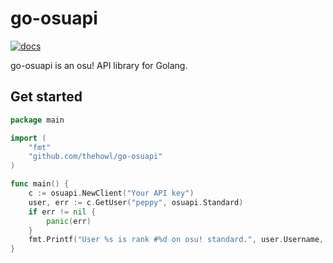 # go-osuapi

[![docs](https://godoc.org/github.com/thehowl/go-osuapi?status.svg)](https://godoc.org/github.com/thehowl/go-osuapi)

go-osuapi is an osu! API library for Golang.

## Get started

```go
package main

import (
	"fmt"
	"github.com/thehowl/go-osuapi"
)

func main() {
	c := osuapi.NewClient("Your API key")
	user, err := c.GetUser("peppy", osuapi.Standard)
	if err != nil {
		panic(err)
	}
	fmt.Printf("User %s is rank #%d on osu! standard.", user.Username, user.Rank)
}
```
